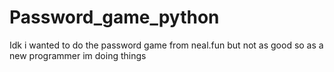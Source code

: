 # Password_game_python
Idk i wanted to do the password game from neal.fun but not as good so as a new programmer im doing things
